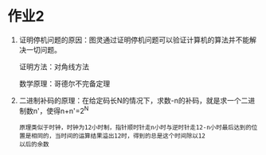 # 作业2
1. 证明停机问题的原因：图灵通过证明停机问题可以验证计算机的算法并不能解决一切问题。

    证明方法：对角线方法
  
    数学原理：哥德尔不完备定理

2.  二进制补码的原理：在给定码长N的情况下，求数-n的补码，就是求一个二进制数n'，使得n+n'=2<sup>N</sup>

        原理类似于时钟，时钟为12小时制，指针顺时针走n小时与逆时针走12-n小时最后达到的位置是相同的，当时间的运算结果溢出12时，得到的总是这个时间除以12
        以后的余数
